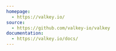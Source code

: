 ```yaml
---
homepage:
  - https://valkey.io/
source:
  - https://github.com/valkey-io/valkey
documentation:
  - https://valkey.io/docs/
---
```

